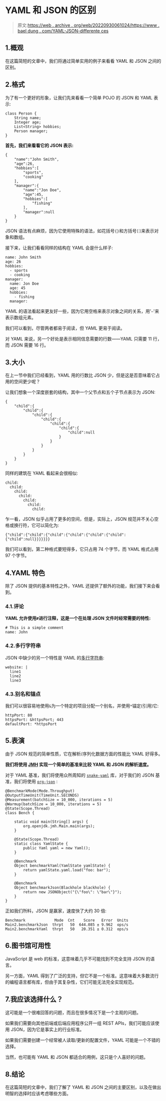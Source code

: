 # YAML 和 JSON 的区别

> 原文:[https://web . archive . org/web/20220930061024/https://www . bael dung . com/YAML-JSON-differente ces](https://web.archive.org/web/20220930061024/https://www.baeldung.com/yaml-json-differeneces)

## 1.概观

在这篇简短的文章中，我们将通过简单实用的例子来看看 YAML 和 JSON 之间的区别。

## 2.格式

为了有一个更好的形象，让我们先来看看一个简单 POJO 的 JSON 和 YAML 表示:

```
class Person {
    String name;
    Integer age;
    List<String> hobbies;
    Person manager;
}
```

**首先，我们来看看它的 JSON 表示:**

```
{
    "name":"John Smith",
    "age":26,
    "hobbies":[
        "sports",
        "cooking"
    ],
    "manager":{
        "name":"Jon Doe",
        "age":45,
        "hobbies":[
            "fishing"
        ],
        "manager":null
    }
}
```

JSON 语法有点麻烦，因为它使用特殊的语法，如花括号`{}`和方括号`[]`来表示对象和数组。

接下来，让我们看看同样的结构在 YAML 会是什么样子:

```
name: John Smith
age: 26
hobbies:
  - sports
  - cooking
manager:
  name: Jon Doe
  age: 45
  hobbies:
    - fishing
  manager:
```

YAML 的语法看起来更友好一些，因为它用空格来表示对象之间的关系，用'`–`'来表示数组元素。

我们可以看到，尽管两者都易于阅读，但 YAML 更易于阅读。

对 YAML 来说，另一个好处是表示相同信息需要的行数——YAML 只需要 11 行，而 JSON 需要 16 行。

## 3.大小

在上一节中我们已经看到，YAML 用的行数比 JSON 少，但是这是否意味着它占用的空间更少呢？

让我们想象一个深度嵌套的结构，其中一个父节点和五个子节点表示为 JSON:

```
{
    "child":{
        "child":{
            "child":{
                "child":{
                    "child":{
                        "child":{
                            "child":null
                        }
                    }
                }
            }
        }
    }
}
```

同样的建筑在 YAML 看起来会很相似:

```
child:
  child:
    child:
      child:
        child:
          child:
            child:
```

乍一看，JSON 似乎占用了更多的空间，但是，实际上，JSON 规范并不关心空格或换行符，它可以简化为:

```
{"child":{"child":{"child":{"child":{"child":{"child":{"child":null}}}}}}}
```

我们可以看到，第二种格式要短得多，它只占用 74 个字节，而 YAML 格式占用 97 个字节。

## 4.YAML 特色

除了 JSON 提供的基本特性之外，YAML 还提供了额外的功能，我们接下来会看到。

### 4.1.评论

**YAML 允许使用`#`进行注释，这是一个在处理 JSON 文件时经常需要的特性:**

```
# This is a simple comment
name: John
```

### 4.2.多行字符串

JSON 中缺少的另一个特性是 YAML 的[多行字符串](/web/20220628055216/https://www.baeldung.com/yaml-multi-line):

```
website: |
  line1
  line2
  line3
```

### 4.3.别名和锚点

我们可以很容易地使用`&`为一个特定的项目分配一个别名，并使用`*`锚定(引用)它:

```
httpPort: 80
httpsPort: &httpsPort; 443
defaultPort: *httpsPort
```

## 5.表演

由于 JSON 规范的简单性质，它在解析/序列化数据方面的性能比 YAML 好得多。

**我们将使用 [JMH](/web/20220628055216/https://www.baeldung.com/java-microbenchmark-harness) 实现一个简单的基准来比较 YAML 和 JSON 的解析速度。**

对于 YAML 基准，我们将使用众所周知的 [`snake-yaml`](/web/20220628055216/https://www.baeldung.com/java-snake-yaml) 库，对于我们的 JSON 基准，我们将使用 [`org-json`](/web/20220628055216/https://www.baeldung.com/java-org-json) :

```
@BenchmarkMode(Mode.Throughput)
@OutputTimeUnit(TimeUnit.SECONDS)
@Measurement(batchSize = 10_000, iterations = 5)
@Warmup(batchSize = 10_000, iterations = 5)
@State(Scope.Thread)
class Bench {

    static void main(String[] args) {
        org.openjdk.jmh.Main.main(args);
    }

    @State(Scope.Thread)
    static class YamlState {
        public Yaml yaml = new Yaml();
    }

    @Benchmark
    Object benchmarkYaml(YamlState yamlState) {
        return yamlState.yaml.load("foo: bar");
    }

    @Benchmark
    Object benchmarkJson(Blackhole blackhole) {
        return new JSONObject("{\"foo\": \"bar\"}");
    }
}
```

正如我们所料，JSON 是赢家，速度快了大约 30 倍:

```
Benchmark             Mode  Cnt    Score   Error  Units
Main2.benchmarkJson  thrpt   50  644.085 ± 9.962  ops/s
Main2.benchmarkYaml  thrpt   50   20.351 ± 0.312  ops/s
```

## 6.图书馆可用性

JavaScript 是 web 的标准，这意味着几乎不可能找到不完全支持 JSON 的语言。

另一方面，YAML 得到了广泛的支持，但它不是一个标准。这意味着大多数流行的编程语言都有库，但由于其复杂性，它们可能无法完全实现规范。

## 7.我应该选择什么？

这可能是一个很难回答的问题，而且在很多情况下是一个主观的问题。

如果我们需要向其他前端或后端应用程序公开一组 REST APIs，我们可能应该使用 JSON，因为它是事实上的行业标准。

如果我们需要创建一个经常被人读取/更新的配置文件，YAML 可能是一个不错的选择。

当然，也可能有 YAML 和 JSON 都适合的用例，这只是个人喜好的问题。

## 8.结论

在这篇简短的文章中，我们了解了 YAML 和 JSON 之间的主要区别，以及在做出明智的选择时应该考虑哪些方面。